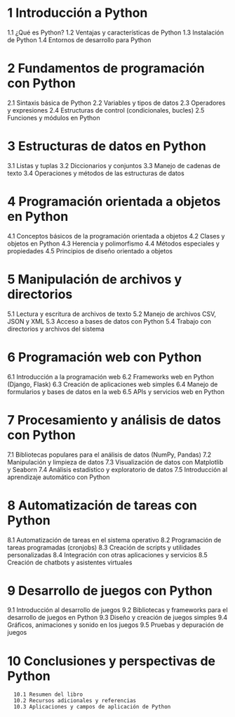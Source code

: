 # 1 Introducción a Python
   1.1 ¿Qué es Python?
   1.2 Ventajas y características de Python
   1.3 Instalación de Python
   1.4 Entornos de desarrollo para Python

# 2 Fundamentos de programación con Python
   2.1 Sintaxis básica de Python
   2.2 Variables y tipos de datos
   2.3 Operadores y expresiones
   2.4 Estructuras de control (condicionales, bucles)
   2.5 Funciones y módulos en Python

# 3 Estructuras de datos en Python
   3.1 Listas y tuplas
   3.2 Diccionarios y conjuntos
   3.3 Manejo de cadenas de texto
   3.4 Operaciones y métodos de las estructuras de datos

# 4 Programación orientada a objetos en Python
   4.1 Conceptos básicos de la programación orientada a objetos
   4.2 Clases y objetos en Python
   4.3 Herencia y polimorfismo
   4.4 Métodos especiales y propiedades
   4.5 Principios de diseño orientado a objetos

# 5 Manipulación de archivos y directorios
   5.1 Lectura y escritura de archivos de texto
   5.2 Manejo de archivos CSV, JSON y XML
   5.3 Acceso a bases de datos con Python
   5.4 Trabajo con directorios y archivos del sistema

# 6 Programación web con Python
   6.1 Introducción a la programación web
   6.2 Frameworks web en Python (Django, Flask)
   6.3 Creación de aplicaciones web simples
   6.4 Manejo de formularios y bases de datos en la web
   6.5 APIs y servicios web en Python

# 7 Procesamiento y análisis de datos con Python
   7.1 Bibliotecas populares para el análisis de datos (NumPy, Pandas)
   7.2 Manipulación y limpieza de datos
   7.3 Visualización de datos con Matplotlib y Seaborn
   7.4 Análisis estadístico y exploratorio de datos
   7.5 Introducción al aprendizaje automático con Python

# 8 Automatización de tareas con Python
   8.1 Automatización de tareas en el sistema operativo
   8.2 Programación de tareas programadas (cronjobs)
   8.3 Creación de scripts y utilidades personalizadas
   8.4 Integración con otras aplicaciones y servicios
   8.5 Creación de chatbots y asistentes virtuales

# 9 Desarrollo de juegos con Python
   9.1 Introducción al desarrollo de juegos
   9.2 Bibliotecas y frameworks para el desarrollo de juegos en Python
   9.3 Diseño y creación de juegos simples
   9.4 Gráficos, animaciones y sonido en los juegos
   9.5 Pruebas y depuración de juegos

# 10 Conclusiones y perspectivas de Python
      10.1 Resumen del libro
      10.2 Recursos adicionales y referencias
      10.3 Aplicaciones y campos de aplicación de Python
